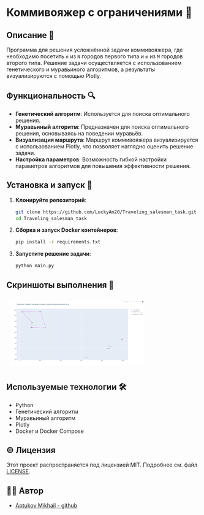 # Коммивояжер с ограничениями 🚀

## Описание 📖

Программа для решения усложнённой задачи коммивояжера, где необходимо посетить `n` из `N` городов первого типа и `m` из `M` городов второго типа. Решение задачи осуществляется с использованием генетического и муравьиного алгоритмов, а результаты визуализируются с помощью Plotly.

## Функциональность 🔍

- **Генетический алгоритм**: Используется для поиска оптимального решения.
- **Муравьиный алгоритм**: Предназначен для поиска оптимального решения, основываясь на поведении муравьёв.
- **Визуализация маршрута**: Маршрут коммивояжера визуализируется с использованием Plotly, что позволяет наглядно оценить решение задачи.
- **Настройка параметров**: Возможность гибкой настройки параметров алгоритмов для повышения эффективности решения.

## Установка и запуск 🚀

1. **Клонируйте репозиторий**:

    ```bash
    git clone https://github.com/LuckyAm20/Traveling_salesman_task.git
    cd Traveling_salesman_task
    ```

2. **Сборка и запуск Docker контейнеров**:

    ```bash
    pip install -r requirements.txt
    ```

3. **Запустите решение задачи**:

    ```bash
    python main.py
    ```

## Скриншоты выполнения 📸

<img src="docs/img.png" alt="Начальная популяция" width="350" style="margin: 10px;"/>


## Используемые технологии 🛠️

- Python
- Генетический алгоритм
- Муравьиный алгоритм
- Plotly
- Docker и Docker Compose

## © Лицензия

Этот проект распространяется под лицензией MIT. Подробнее см. файл [LICENSE](LICENSE).

## 👨‍💻 Автор

- [Aptukov Mikhail - github](https://github.com/LuckyAm20)

